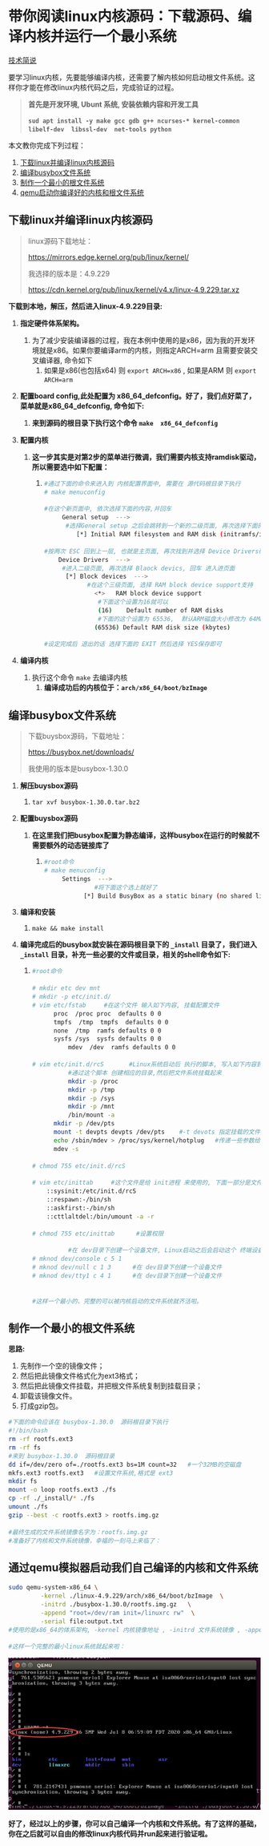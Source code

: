# 带你阅读linux内核源码：下载源码、编译内核并运行一个最小系统

[技术简说](https://space.bilibili.com/646178510)

要学习linux内核，先要能够编译内核，还需要了解内核如何启动根文件系统。这样你才能在修改linux内核代码之后，完成验证的过程。

> **首先是开发环境,  Ubunt 系统, 安装依赖内容和开发工具**
>
> **`sud apt install -y make gcc gdb g++ ncurses-* kernel-common libelf-dev  libssl-dev  net-tools python `**



本文教你完成下列过程：

1. [下载linux并编译linux内核源码](#下载linux并编译linux内核源码)
2. [编译busybox文件系统](#编译busybox文件系统)
3. [制作一个最小的根文件系统](#制作一个最小的根文件系统)
4. [qemu启动你编译好的内核和根文件系统](#通过qemu模拟器启动我们自己编译的内核和文件系统)



## 下载linux并编译linux内核源码

> linux源码下载地址：
>
> https://mirrors.edge.kernel.org/pub/linux/kernel/
>
> 我选择的版本是：4.9.229
>
> https://cdn.kernel.org/pub/linux/kernel/v4.x/linux-4.9.229.tar.xz



**下载到本地，解压，然后进入linux-4.9.229目录:**

1. **指定硬件体系架构。**

   1. 为了减少安装编译器的过程，我在本例中使用的是x86，因为我的开发环境就是x86。如果你要编译arm的内核，则指定ARCH=arm 且需要安装交叉编译器, 命令如下
      1. 如果是x86(也包括x64) 则 `export ARCH=x86`  ,  如果是ARM 则 `export ARCH=arm`

2. **配置board config,此处配置为 x86_64_defconfig。好了，我们点好菜了，菜单就是x86_64_defconfig,  命令如下:**

   1. **来到源码的根目录下执行这个命令 `make  x86_64_defconfig`**

3. **配置内核**

   1. **这一步其实是对第2步的菜单进行微调，我们需要内核支持ramdisk驱动，所以需要选中如下配置：**

      1. ```bash
         #通过下面的命令来进入到 内核配置界面中, 需要在 源代码根目录下执行
         # make menuconfig
         
         #在这个新页面中, 依次选择下面的内容,并回车
         	  General setup  --->
         	   #选择General setup 之后会跳转到一个新的二级页面, 再次选择下面的选项, 星号用空格打上
         	      [*] Initial RAM filesystem and RAM disk (initramfs/initrd) support
         
         #按两次 ESC 回到上一层, 也就是主页面, 再次找到并选择 Device Drivers硬件驱动
             Device Drivers  --->
              #进入二级页面, 再次选择 Blaock devics, 回车 进入进页面
               [*] Block devices  --->
                     #在这个三级页面, 选择 RAM block device support支持
                       <*>   RAM block device support
                        #下面这个设置为16就可以
                        (16)    Default number of RAM disks 
                        #下面的这个设置为 65536,  默认ARM磁盘大小修改为 64MB
                       (65536) Default RAM disk size (kbytes)
         
         #设定完成后 退出的话 选择下面的 EXIT 然后选择 YES保存即可
         ```

4. **编译内核**

   1. 执行这个命令 `make`  去编译内核
      1. **编译成功后的内核位于：`arch/x86_64/boot/bzImage`**



## 编译busybox文件系统

> 下载buysbox源码，下载地址：
>
> https://busybox.net/downloads/
>
> 我使用的版本是busybox-1.30.0

1. **解压buysbox源码**

   1. `tar xvf busybox-1.30.0.tar.bz2`

2. **配置buysbox源码**

   1. **在这里我们把busybox配置为静态编译，这样busybox在运行的时候就不需要额外的动态链接库了**

      1. ```bash
         #root命令
         # make menuconfig
              Settings  --->
              		   #将下面这个选上就好了
                    [*] Build BusyBox as a static binary (no shared libs)
         ```

3. **编译和安装**

   1. `make && make install`

4. **编译完成后的busybox就安装在源码根目录下的  `_install` 目录了，我们进入 `_install` 目录，补充一些必要的文件或目录，相关的shell命令如下:**

   1. ```bash
      #root命令
      
      # mkdir etc dev mnt
      # mkdir -p etc/init.d/
      # vim etc/fstab     #在这个文件 输入如下内容, 挂载配置文件
            proc  /proc proc  defaults 0 0
            tmpfs  /tmp  tmpfs  defaults 0 0
            none  /tmp  ramfs defaults 0 0
            sysfs /sys  sysfs defaults 0 0
      			mdev  /dev  ramfs defaults 0 0
      			
      # vim etc/init.d/rcS       #Linux系统启动后 执行的脚本, 写入如下内容到这个文件
      			#通过这个脚本 创建相应的目录,然后把文件系统挂载起来
      			mkdir -p /proc
      			mkdir -p /tmp
      			mkdir -p /sys
      			mkdir -p /mnt
      			/bin/mount -a
            mkdir -p /dev/pts  
            mount -t devpts devpts /dev/pts    #-t devots 指定挂载的文件系统是 devpts
            echo /sbin/mdev > /proc/sys/kernel/hotplug   #传递一些参数给 hotplug,实现设备热插拔
            mdev -s
            
      # chmod 755 etc/init.d/rcS
      
      # vim etc/inittab     #这个文件是给 init进程 来使用的, 下面一部分是文件内容
          ::sysinit:/etc/init.d/rcS
          ::respawn:-/bin/sh
          ::askfirst:-/bin/sh
          ::cttlaltdel:/bin/umount -a -r
      
      # chmod 755 etc/inittab      #设置权限
      
      			#在 dev目录下创建一个设备文件, Linux启动之后会启动这个 终端设备文件, 这样才能进入到控制台
      # mknod dev/console c 5 1   
      # mknod dev/null c 1 3      #在 dev目录下创建一个设备文件
      # mknod dev/tty1 c 4 1      #在 dev目录下创建一个设备文件
      
      
      #这样一个最小的、完整的可以被内核启动的文件系统就齐活啦。
      ```





## 制作一个最小的根文件系统

**思路:**

1. 先制作一个空的镜像文件；
2. 然后把此镜像文件格式化为ext3格式；
3. 然后把此镜像文件挂载，并把根文件系统复制到挂载目录；
4. 卸载该镜像文件。
5. 打成gzip包。

```bash
#下面的命令应该在 busybox-1.30.0  源码根目录下执行
#!/bin/bash
rm -rf rootfs.ext3
rm -rf fs
#来到 busybox-1.30.0  源码根目录
dd if=/dev/zero of=./rootfs.ext3 bs=1M count=32   #一个32MB的空磁盘
mkfs.ext3 rootfs.ext3   #设置文件系统,格式是 ext3
mkdir fs
mount -o loop rootfs.ext3 ./fs
cp -rf ./_install/* ./fs
umount ./fs
gzip --best -c rootfs.ext3 > rootfs.img.gz

#最终生成的文件系统镜像名字为：rootfs.img.gz
#准备好了内核和文件系统镜像，幸福的一刻马上来临了：
```





## 通过qemu模拟器启动我们自己编译的内核和文件系统

```bash
sudo qemu-system-x86_64 \
		 -kernel ./linux-4.9.229/arch/x86_64/boot/bzImage  \
		 -initrd ./busybox-1.30.0/rootfs.img.gz   \
		 -append "root=/dev/ram init=/linuxrc rw"  \
		 -serial file:output.txt
#使用的是x86_64的体系架构, -kernel 内核镜像地址 , -initrd 文件系统镜像 , -append 传给内核的参数 init告诉内核去哪里找第一个init进程的可执行二进制文件 并设置为可读写文件系统, -serial 是设置日志输出的位置

#这样一个完整的最小linux系统就起来啦：
```

<img src="jpg/qemu.jpg" alt="qemu" style="zoom:100%;" />

**好了，经过以上的步骤，你可以自己编译一个内核和文件系统。有了这样的基础，你在之后就可以自由的修改linux内核代码并run起来进行验证啦。**

